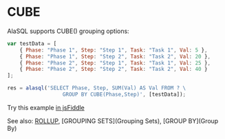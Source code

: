 # CUBE

AlaSQL supports CUBE() grouping options:
```js
var testData = [
    { Phase: "Phase 1", Step: "Step 1", Task: "Task 1", Val: 5 },
    { Phase: "Phase 1", Step: "Step 2", Task: "Task 2", Val: 20 },
    { Phase: "Phase 2", Step: "Step 1", Task: "Task 1", Val: 25 },
    { Phase: "Phase 2", Step: "Step 2", Task: "Task 2", Val: 40 }
];

res = alasql('SELECT Phase, Step, SUM(Val) AS Val FROM ? \
                  GROUP BY CUBE(Phase,Step)', [testData]);
```

Try this example [in jsFiddle](http://jsfiddle.net/agershun/1nccgs6n/2/)

See also: [ROLLUP](Rollup), [GROUPING SETS](Grouping Sets), [GROUP BY](Group By)